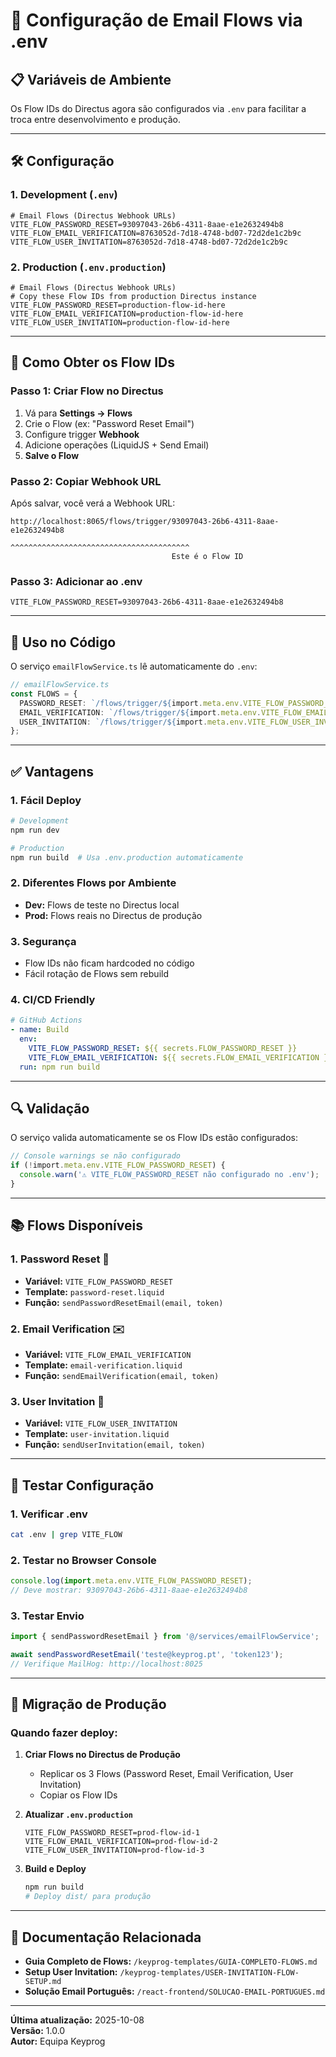 # 🔧 Configuração de Email Flows via .env

## 📋 Variáveis de Ambiente

Os Flow IDs do Directus agora são configurados via `.env` para facilitar a troca entre desenvolvimento e produção.

---

## 🛠️ Configuração

### 1. Development (`.env`)

```env
# Email Flows (Directus Webhook URLs)
VITE_FLOW_PASSWORD_RESET=93097043-26b6-4311-8aae-e1e2632494b8
VITE_FLOW_EMAIL_VERIFICATION=8763052d-7d18-4748-bd07-72d2de1c2b9c
VITE_FLOW_USER_INVITATION=8763052d-7d18-4748-bd07-72d2de1c2b9c
```

### 2. Production (`.env.production`)

```env
# Email Flows (Directus Webhook URLs)
# Copy these Flow IDs from production Directus instance
VITE_FLOW_PASSWORD_RESET=production-flow-id-here
VITE_FLOW_EMAIL_VERIFICATION=production-flow-id-here
VITE_FLOW_USER_INVITATION=production-flow-id-here
```

---

## 📝 Como Obter os Flow IDs

### Passo 1: Criar Flow no Directus
1. Vá para **Settings → Flows**
2. Crie o Flow (ex: "Password Reset Email")
3. Configure trigger **Webhook**
4. Adicione operações (LiquidJS + Send Email)
5. **Salve o Flow**

### Passo 2: Copiar Webhook URL
Após salvar, você verá a Webhook URL:
```
http://localhost:8065/flows/trigger/93097043-26b6-4311-8aae-e1e2632494b8
                                    ^^^^^^^^^^^^^^^^^^^^^^^^^^^^^^^^^^^^^^^^
                                    Este é o Flow ID
```

### Passo 3: Adicionar ao .env
```env
VITE_FLOW_PASSWORD_RESET=93097043-26b6-4311-8aae-e1e2632494b8
```

---

## 🚀 Uso no Código

O serviço `emailFlowService.ts` lê automaticamente do `.env`:

```typescript
// emailFlowService.ts
const FLOWS = {
  PASSWORD_RESET: `/flows/trigger/${import.meta.env.VITE_FLOW_PASSWORD_RESET}`,
  EMAIL_VERIFICATION: `/flows/trigger/${import.meta.env.VITE_FLOW_EMAIL_VERIFICATION}`,
  USER_INVITATION: `/flows/trigger/${import.meta.env.VITE_FLOW_USER_INVITATION || ''}`,
};
```

---

## ✅ Vantagens

### 1. **Fácil Deploy**
```bash
# Development
npm run dev

# Production
npm run build  # Usa .env.production automaticamente
```

### 2. **Diferentes Flows por Ambiente**
- **Dev:** Flows de teste no Directus local
- **Prod:** Flows reais no Directus de produção

### 3. **Segurança**
- Flow IDs não ficam hardcoded no código
- Fácil rotação de Flows sem rebuild

### 4. **CI/CD Friendly**
```yaml
# GitHub Actions
- name: Build
  env:
    VITE_FLOW_PASSWORD_RESET: ${{ secrets.FLOW_PASSWORD_RESET }}
    VITE_FLOW_EMAIL_VERIFICATION: ${{ secrets.FLOW_EMAIL_VERIFICATION }}
  run: npm run build
```

---

## 🔍 Validação

O serviço valida automaticamente se os Flow IDs estão configurados:

```typescript
// Console warnings se não configurado
if (!import.meta.env.VITE_FLOW_PASSWORD_RESET) {
  console.warn('⚠️ VITE_FLOW_PASSWORD_RESET não configurado no .env');
}
```

---

## 📚 Flows Disponíveis

### 1. **Password Reset** 🔑
- **Variável:** `VITE_FLOW_PASSWORD_RESET`
- **Template:** `password-reset.liquid`
- **Função:** `sendPasswordResetEmail(email, token)`

### 2. **Email Verification** ✉️
- **Variável:** `VITE_FLOW_EMAIL_VERIFICATION`
- **Template:** `email-verification.liquid`
- **Função:** `sendEmailVerification(email, token)`

### 3. **User Invitation** 🎉
- **Variável:** `VITE_FLOW_USER_INVITATION`
- **Template:** `user-invitation.liquid`
- **Função:** `sendUserInvitation(email, token)`

---

## 🧪 Testar Configuração

### 1. Verificar .env
```bash
cat .env | grep VITE_FLOW
```

### 2. Testar no Browser Console
```javascript
console.log(import.meta.env.VITE_FLOW_PASSWORD_RESET);
// Deve mostrar: 93097043-26b6-4311-8aae-e1e2632494b8
```

### 3. Testar Envio
```typescript
import { sendPasswordResetEmail } from '@/services/emailFlowService';

await sendPasswordResetEmail('teste@keyprog.pt', 'token123');
// Verifique MailHog: http://localhost:8025
```

---

## 🔄 Migração de Produção

### Quando fazer deploy:

1. **Criar Flows no Directus de Produção**
   - Replicar os 3 Flows (Password Reset, Email Verification, User Invitation)
   - Copiar os Flow IDs

2. **Atualizar `.env.production`**
   ```env
   VITE_FLOW_PASSWORD_RESET=prod-flow-id-1
   VITE_FLOW_EMAIL_VERIFICATION=prod-flow-id-2
   VITE_FLOW_USER_INVITATION=prod-flow-id-3
   ```

3. **Build e Deploy**
   ```bash
   npm run build
   # Deploy dist/ para produção
   ```

---

## 📖 Documentação Relacionada

- **Guia Completo de Flows:** `/keyprog-templates/GUIA-COMPLETO-FLOWS.md`
- **Setup User Invitation:** `/keyprog-templates/USER-INVITATION-FLOW-SETUP.md`
- **Solução Email Português:** `/react-frontend/SOLUCAO-EMAIL-PORTUGUES.md`

---

**Última atualização:** 2025-10-08  
**Versão:** 1.0.0  
**Autor:** Equipa Keyprog
